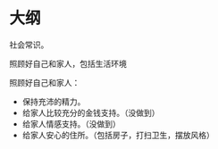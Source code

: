 # 大纲

社会常识。

照顾好自己和家人，包括生活环境



照顾好自己和家人：

- 保持充沛的精力。
- 给家人比较充分的金钱支持。（没做到）
- 给家人情感支持。（没做到）
- 给家人安心的住所。（包括房子，打扫卫生，摆放风格）